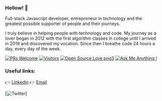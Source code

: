 
### Hellow! 👋
Full-stack Javascript developer, entrepreneur in technology and the greatest possible supporter of people and their journeys.

I truly believe in helping people with technology and code. My journey as a lover began in 2012 with the first algorithm classes in college until I arrived in 2019 and discovered my vocation. Since then I breathe code 24 hours a day, every day of the week.

[![PRs Welcome](https://img.shields.io/badge/PRs-welcome-brightgreen.svg?style=flat&logo=github)](https://github.com/BraianMendes) [![Visitors](https://visitor-badge.glitch.me/badge?page_id=BraianMendes.visitor-badge)](https://github.com/BraianMendes) [![Open Source Love png3](https://badges.frapsoft.com/os/v3/open-source.png?v=103)](https://github.com/BraianMendes) [![Ask Me Anything !](https://img.shields.io/badge/Ask%20me-anything-1abc9c.svg)](https://GitHub.com/BraianMendes/ama)

### Useful links:
<!-- 👉 Blog -->

👉 <a href="https://www.linkedin.com/in/braianmendes/">Linkedin</a>
👉 <a href="00.braian.dev@gmail.com">Email</a>

[![Twitter](https://img.shields.io/twitter/follow/TsunamiBraian.svg?style=social&label=@TsunamiBraian?style=social)]

<!-- (https://twitter.com/TsunamiBraian) -->

<!--
**BraianMendes/BraianMendes** is a ✨ _special_ ✨ repository because its `README.md` (this file) appears on your GitHub profile.

Here are some ideas to get you started:

- 🔭 I’m currently working on ...
- 🌱 I’m currently learning ...
- 👯 I’m looking to collaborate on ...
- 🤔 I’m looking for help with ...
- 💬 Ask me about ...
- 📫 How to reach me: ...
- 😄 Pronouns: ...
- ⚡ Fun fact: ...
-->
